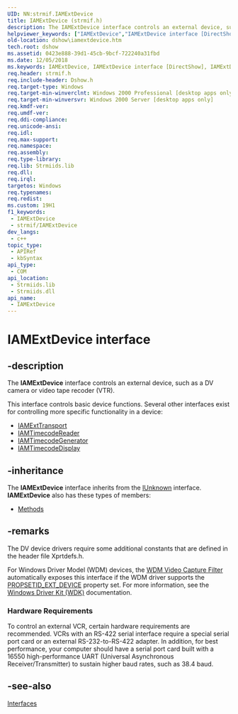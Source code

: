```yaml
---
UID: NN:strmif.IAMExtDevice
title: IAMExtDevice (strmif.h)
description: The IAMExtDevice interface controls an external device, such as a DV camera or video tape recoder (VTR).
helpviewer_keywords: ["IAMExtDevice","IAMExtDevice interface [DirectShow]","IAMExtDevice interface [DirectShow]","described","IAMExtDeviceInterface","dshow.iamextdevice","strmif/IAMExtDevice"]
old-location: dshow\iamextdevice.htm
tech.root: dshow
ms.assetid: 0423e888-39d1-45cb-9bcf-722240a31fbd
ms.date: 12/05/2018
ms.keywords: IAMExtDevice, IAMExtDevice interface [DirectShow], IAMExtDevice interface [DirectShow],described, IAMExtDeviceInterface, dshow.iamextdevice, strmif/IAMExtDevice
req.header: strmif.h
req.include-header: Dshow.h
req.target-type: Windows
req.target-min-winverclnt: Windows 2000 Professional [desktop apps only]
req.target-min-winversvr: Windows 2000 Server [desktop apps only]
req.kmdf-ver: 
req.umdf-ver: 
req.ddi-compliance: 
req.unicode-ansi: 
req.idl: 
req.max-support: 
req.namespace: 
req.assembly: 
req.type-library: 
req.lib: Strmiids.lib
req.dll: 
req.irql: 
targetos: Windows
req.typenames: 
req.redist: 
ms.custom: 19H1
f1_keywords:
 - IAMExtDevice
 - strmif/IAMExtDevice
dev_langs:
 - c++
topic_type:
 - APIRef
 - kbSyntax
api_type:
 - COM
api_location:
 - Strmiids.lib
 - Strmiids.dll
api_name:
 - IAMExtDevice
---
```


# IAMExtDevice interface


## -description

The <b>IAMExtDevice</b> interface controls an external device, such as a DV camera or video tape recoder (VTR).



This interface controls basic device functions. Several other interfaces exist for controlling more specific functionality in a device:
<ul>
<li>
<a href="/windows/desktop/api/strmif/nn-strmif-iamexttransport">IAMExtTransport</a>
</li>
<li>
<a href="/windows/desktop/api/strmif/nn-strmif-iamtimecodereader">IAMTimecodeReader</a>
</li>
<li>
<a href="/windows/desktop/api/strmif/nn-strmif-iamtimecodegenerator">IAMTimecodeGenerator</a>
</li>
<li>
<a href="/windows/desktop/api/strmif/nn-strmif-iamtimecodedisplay">IAMTimecodeDisplay</a>
</li>
</ul>

## -inheritance

The <b xmlns:loc="http://microsoft.com/wdcml/l10n">IAMExtDevice</b> interface inherits from the <a href="/windows/desktop/api/unknwn/nn-unknwn-iunknown">IUnknown</a> interface. <b>IAMExtDevice</b> also has these types of members:
<ul>
<li><a href="https://docs.microsoft.com/">Methods</a></li>
</ul>

## -remarks

The DV device drivers require some additional constants that are defined in the header file Xprtdefs.h.

For Windows Driver Model (WDM) devices, the <a href="/windows/desktop/DirectShow/wdm-video-capture-filter">WDM Video Capture Filter</a> automatically exposes this interface if the WDM driver supports the <a href="/windows-hardware/drivers/stream/propsetid-ext-device">PROPSETID_EXT_DEVICE</a> property set. For more information, see the <a href="/windows-hardware/drivers/gettingstarted/">Windows Driver Kit (WDK)</a> documentation.

<h3><a id="Hardware_Requirements"></a><a id="hardware_requirements"></a><a id="HARDWARE_REQUIREMENTS"></a>Hardware Requirements</h3>
To control an external VCR, certain hardware requirements are recommended. VCRs with an RS-422 serial interface require a special serial port card or an external RS-232-to-RS-422 adapter. In addition, for best performance, your computer should have a serial port card built with a 16550 high-performance UART (Universal Asynchronous Receiver/Transmitter) to sustain higher baud rates, such as 38.4 baud.

## -see-also

<a href="/windows/desktop/DirectShow/interfaces">Interfaces</a>
